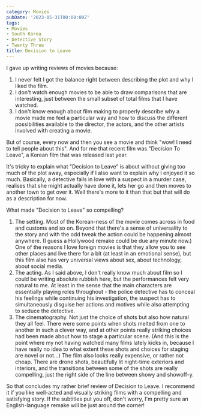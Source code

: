 ```yaml
---
category: Movies
pubDate: '2023-05-31T00:00:00Z'
tags:
- Movies
- South Korea
- Detective Story
- Twenty Three
title: Decision to Leave
---
```

I gave up writing reviews of movies because:

1. I never felt I got the balance right between describing the plot and why I liked the film.
2. I don't watch enough movies to be able to draw comparisons that are interesting, just between the small subset of total films that I have watched. 
3. I don't know enough about film making to properly describe why a movie made me feel a particular way and how to discuss the different possibilities available to the director, the actors, and the other artists involved with creating a movie.

But of course, every now and then you see a movie and think "wow! I need to tell people about this". And for me that recent film was "Decision To Leave", a Korean film that was released last year.

It's tricky to explain what "Decision to Leave" is about without giving too much of the plot away, especially if I also want to explain why I enjoyed it so much. Basically, a detective falls in love with a suspect in a murder case, realises that she might actually have done it, lets her go and then moves to another town to get over it. Well there's more to it than that but that will do as a description for now.

What made "Decision to Leave" so compelling?

1. The setting. Most of the Korean-ness of the movie comes across in food and customs and so on. Beyond that there's a sense of universality to the story and with the odd tweak the action could be happening almost anywhere. (I guess a Hollywood remake could be due any minute now.) One of the reasons I love foreign movies is that they allow you to see other places and live there for a bit (at least in an emotional sense), but this film also has very universal views about sex, about technology, about social media. 
2. The acting. As I said above, I don't really know much about film so I could be writing absolute rubbish here, but the performances felt very natural to me. At least in the sense that the main characters are essentially playing roles throughout - the police detective has to conceal his feelings while continuing his investigation, the suspect has to simultaneously disguise her actions and motives while also attempting to seduce the detective.
3. The cinematography. Not just the choice of shots but also how natural they all feel. There were some points when shots melted from one to another in such a clever way, and at other points really striking choices had been made about how to stage a particular scene. (And this is the point where my not having watched many films lately kicks in, because I have really no idea to what extent these shots and choices for staging are novel or not...) The film also looks really expensive, or rather not cheap. There are drone shots, beautifully lit night-time exteriors and interiors, and the transitions between some of the shots are really compelling, just the right side of the line between showy and showoff-y.  

So that concludes my rather brief review of Decision to Leave. I recommend it if you like well-acted and visually striking films with a compelling and satisfying story. If the subtitles put you off, don't worry, I'm pretty sure an English-language remake will be just around the corner!